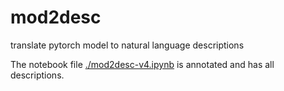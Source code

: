 # mod2desc
translate pytorch model to natural language descriptions

The notebook file [./mod2desc-v4.ipynb](./mod2desc-v4.ipynb) is annotated and has all descriptions. 
